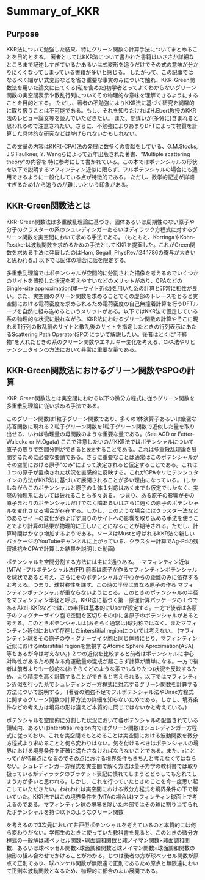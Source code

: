 # Summary_of_KKR
## Purpose
KKR法について勉強した結果、特にグリーン関数の計算手法についてまとめることを目的とする。
著者としてはKKR法について書かれた書籍はいささか詳細なところまで記述しすぎているかあるいは式変形を追うだけでその式の意味が分かりにくくなってしまっている書籍が多いと感じる。
したがって、この記事ではなるべく細かい式変形などを省き重要な事実のみについて触れ、KKR-Green関数法を用いた論文に出てくる(私を含めた)初学者とってよくわからないグリーン関数の実空間表示や散乱行列についてその物理的な意味を理解できるようにすることを目的とする。
ただし、著者の不勉強によりKKR法に基づく研究を網羅的に取り扱うことは不可能である。もし、それを知りたければH.Ebert教授のKKR法のレビュー論文等を読んでいただきたい。
また、間違いが(多分に)含まれると思われるので注意されたい。さらに、不勉強によりあまりDFTによって物質を計算した具体的な研究などは挙げられないかもしれない。

この文章の内容はKKR(-CPA)法の発展に数多くの貢献をしている、G.M.Stocks, J.S.Faulkner, Y. Wangらによって近年出版された著書、"Multiple scattering theory"の内容を
特に参考にして書かれている。この本ではポテンシャルの形状を以下で説明するマフィンティン近似に限らず、フルポテンシャルの場合にも適用できるように一般化している点が特徴的である。
ただし、数学的記述が詳細すぎるため1から追うのが難しいという印象がある。

## KKR-Green関数法とは
KKR-Green関数法は多重散乱理論に基づき、固体あるいは周期性のない原子や分子のクラスターの系のシュレディンガーあるいはディラック方程式に対するグリーン関数を実空間において求める手法である。
(もともと、KorringaやKohn-Rostkerは波動関数を求めるための手法としてKKRを提案した。これがGreen関数を求める手法に発展したのはHam, Segall, PhysRev.124.1786の寄与が大きいと思われる。)
以下では固体の場合に話を限定する。

多重散乱理論ではポテンシャルが空間的に分割された描像を考えるのでいくつかのサイトを置換した状況を考えやすいなどのメリットがあり、CPAなどのSingle-site approximation(単一サイト近似)を用いた系の計算と非常に相性が良い。また、実空間のグリーン関数を求めることでその虚部のトレースをとると実空間における電荷密度を求められるため電荷密度の自己無撞着計算を行うDFTループを自然に組み込めるというメリットがある。以下ではKKR法で仮定している系の物理的な状況に触れながら、KKR法におけるグリーン関数の計算やそこに現れるT行列の散乱前のサイトと散乱後のサイトを指定したときの行列表示にあたるScattering Path Operator(SPO)について解説したい。後者はとくに"不純物"を入れたときの系のグリーン関数やエネルギー変化を考える、CPA法やリヒテンシュタインの方法において非常に重要な量である。

## KKR-Green関数法におけるグリーン関数やSPOの計算
KKR-Green関数法とは実空間における以下の微分方程式に従うグリーン関数を多重散乱理論に従い求める手法である。

このグリーン関数は1粒子グリーン関数であり、多くの1体演算子あるいは厳密な応答関数に現れる２粒子グリーン関数を1粒子グリーン関数で近似した量を取り出せる、いわば物理量の母関数のような重要な量である。(See AGD or Fetter-Walecka or M.Ogata)
ここで注意したいのがKKR法ではポテンシャルについて原子の周りで空間分割ができると`仮定`することである。これは多重散乱理論を展開するために必要な要請である。さらに重要なことは通常はこのポテンシャルがその空間における原子"のみ"によって決定されると仮定することである。これは１つの原子が置換された状況を直感的に反映する。これがCPAやリヒテンシュタインの方法がKKR法に基づいて展開されることが多い理由になっている。
(しかしながらこのポテンシャルと原子の１体１対応はあくまでも仮定でしかなく、実際の物理系においては破れることも多々ある。
つまり、ある原子の影響がその原子まわりのポテンシャルだけでなく隣あるいはさらに遠くの原子のポテンシャルを変化させる場合が存在する。しかし、このような場合にはクラスター法などのあるサイトの変化がおよぼす周りのサイトへの影響を取り込める手法を使うことでより計算の結果が物理的に正しいことになることが期待される。ただし、計算時間はかなり増加するようである。ソースはMustと呼ばれるKKR法の新しいパッケージのYouTubeチャンネルに上がっている、クラスター計算でAg-Pdの残留抵抗をCPAで計算した結果を説明した動画)

ポテンシャルを空間分割する方法には主に2通りある。
-マフィンティン近似(MTA)
-フルポテンシャル法(FP)
前者は原子が作るマフィンティンポテンシャルを球状であると考え、さらにそのポテンシャルが中心からの距離のみに依存すると考える。つまり、球対称性を課す。この時の半径は異なる原子の作る
マフィンティンポテンシャルが重ならないようにとる。このときのポテンシャルの半径をマフィンティン半径と呼ぶ。KKR法に基づく第一原理計算パッケージの１つであるAkai-KKRなどではこの半径は基本的にUserが設定する。一方で後者は各原子のウィグナーザイツ胞で空間を区切りその中に各原子のポテンシャルがあると考える。このときポテンシャルは(おそらく通常は)球対称ではなく、またマフィンティン近似において存在したinterstitial regionについては考えない。
(マフィンティン球をその原子のウィグナーザイツ胞と同じ体積にとり、マフィンティン近似におけるinterstitial regionを無視するAtomic Sphere Aproximation(ASA)等もあるが今は考えない。)
２つの近似を比較すると前者はポテンシャルに中心対称性があるため異なる角運動量の混成が起こらず計算が簡単になる。一方で後者は前者よりも一般的な(おそらくどのような系でもなりたつ)状況を反映するため、より精度を高く計算することができると考えられる。以下ではマフィンティン近似を行った系でシュレディンガー方程式に対応するグリーン関数を計算する方法について説明する。
(著者の勉強不足でフルポテンシャル法やDirac方程式に関するグリーン関数の計算方法の詳細を知らないためである。しかし、境界条件などの考え方は境界の形は違えど本質的に同じではないかと考えている。)

ポテンシャルを空間的に分割した状況において各ポテンシャルの配置されている領域内、あるいはinterstitial region内ではグリーン関数はシュレディンガー方程式に従っており、これを実空間でもとめることは実空間における波動関数を微分方程式より求めることと何ら変わりはない。気を付けるべきはポテンシャルの境界における境界条件を正確に満たさなければならないことである。また、rにとってr'が特異点になるのでその点における境界条件もきちんと考えなくてはならない。シュレディンガー方程式を実空間で解く方法は量子力学の教科書では取り扱っているがディラックのブラケット表記に慣れてしまうとどうしても忘れてしまう方が多いと思われる。しかし、これを行っていたときのことを今一度思い起こしていただきたい。われわれは実空間における微分方程式を境界条件の下で解いていた。KKR法ではこの境界条件を(MTAの場合は)マフィンティン球面上で考えるのである。マフィンティン球の境界を除いた内部ではその球に割り当てられたポテンシャルを持つ以下のようなグリーン関数

を考えるので3次元において井戸型ポテンシャルを考えているのと本質的には何ら変わりがない。学部生のときに使っていた教科書を見ると、このときの微分方程式の一般解は球ベッセル関数×球面調和関数と球ノイマン関数×球面調和関数、あるいは球ベッセル関数×球面調和関数と球ノイマン関数×球面調和関数の線形の組み合わせでかけることがわかる。じつは後者の方が球ベッセル関数が原点で正則であり、球ハンケル関数が無限遠で正則であるため原点と無限遠において正則な波動関数となるため、物理的に都合のよい展開である。
